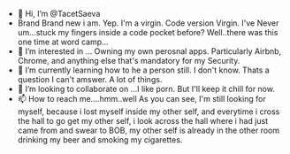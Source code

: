 - 👋 Hi, I’m @TacetSaeva
-  Brand Brand new i am. Yep. I'm a virgin. Code version Virgin. I've Never um...stuck my fingers inside a code pocket before? Well..there was this one time at word camp...
- 👀 I’m interested in ... Owning my own perosnal apps. Particularly Airbnb, Chrome, and anything else that's mandatory for my Security.
- 🌱 I’m currently learning how to he a person still. I don't know. Thats a question I can't amswer. A lot of things.
- 💞️ I’m looking to collaborate on ...I like porn. But I'll keep it chill for now. 
- 📫 How to reach me....hmm..well As you can see, I'm still looking for myself, because i lost myself inside my other self, and everytime i cross the hall to go get my other self, i look across the hall where i had just came from and swear to BOB, my other self is already in the other room drinking my beer and smoking my cigarettes.

<!---
TacetSaeva/TacetSaeva is a ✨ special ✨ repository because its `README.md` (this file) appears on your GitHub profile.
You can click the Preview link to take a look at your changes.
--->

